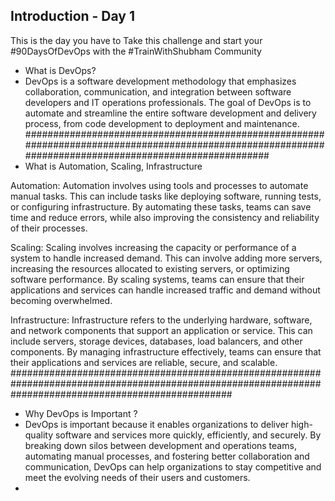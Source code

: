 ## Introduction - Day 1

This is the day you have to Take this challenge and start your #90DaysOfDevOps with the #TrainWithShubham Community
 - What is DevOps?
 - DevOps is a software development methodology that emphasizes collaboration, communication, and integration between software developers and IT operations professionals. The goal of DevOps is to automate and streamline the entire software development and delivery process, from code development to deployment and maintenance.
 ########################################################################################################################################################
 - What is Automation, Scaling, Infrastructure

 Automation: Automation involves using tools and processes to automate manual tasks. This can include tasks like deploying software, running tests, or configuring infrastructure. By automating these tasks, teams can save time and reduce errors, while also improving the consistency and reliability of their processes.

Scaling: Scaling involves increasing the capacity or performance of a system to handle increased demand. This can involve adding more servers, increasing the resources allocated to existing servers, or optimizing software performance. By scaling systems, teams can ensure that their applications and services can handle increased traffic and demand without becoming overwhelmed.

Infrastructure: Infrastructure refers to the underlying hardware, software, and network components that support an application or service. This can include servers, storage devices, databases, load balancers, and other components. By managing infrastructure effectively, teams can ensure that their applications and services are reliable, secure, and scalable. 
 ########################################################################################################################################################
 
 - Why DevOps is Important ?
 - DevOps is important because it enables organizations to deliver high-quality software and services more quickly, efficiently, and securely. By breaking down silos between development and operations teams, automating manual processes, and fostering better collaboration and communication, DevOps can help organizations to stay competitive and meet the evolving needs of their users and customers.
 - 
 

